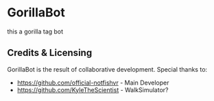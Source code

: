 # GorillaBot

this a gorilla tag bot

## Credits \& Licensing

GorillaBot is the result of collaborative development. Special thanks to:

* https://github.com/official-notfishvr - Main Developer
* https://github.com/KyleTheScientist   - WalkSimulator?
